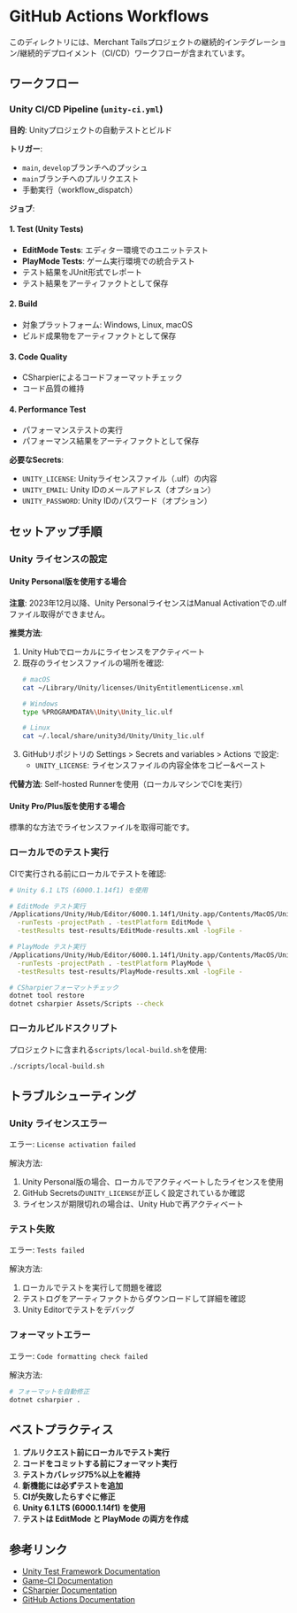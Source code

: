 # GitHub Actions Workflows

このディレクトリには、Merchant Tailsプロジェクトの継続的インテグレーション/継続的デプロイメント（CI/CD）ワークフローが含まれています。

## ワークフロー

### Unity CI/CD Pipeline (`unity-ci.yml`)

**目的**: Unityプロジェクトの自動テストとビルド

**トリガー**:
- `main`, `develop`ブランチへのプッシュ
- `main`ブランチへのプルリクエスト
- 手動実行（workflow_dispatch）

**ジョブ**:

#### 1. Test (Unity Tests)
- **EditMode Tests**: エディター環境でのユニットテスト
- **PlayMode Tests**: ゲーム実行環境での統合テスト
- テスト結果をJUnit形式でレポート
- テスト結果をアーティファクトとして保存

#### 2. Build
- 対象プラットフォーム: Windows, Linux, macOS
- ビルド成果物をアーティファクトとして保存

#### 3. Code Quality
- CSharpierによるコードフォーマットチェック
- コード品質の維持

#### 4. Performance Test
- パフォーマンステストの実行
- パフォーマンス結果をアーティファクトとして保存

**必要なSecrets**:
- `UNITY_LICENSE`: Unityライセンスファイル（.ulf）の内容
- `UNITY_EMAIL`: Unity IDのメールアドレス（オプション）
- `UNITY_PASSWORD`: Unity IDのパスワード（オプション）

## セットアップ手順

### Unity ライセンスの設定

#### Unity Personal版を使用する場合

**注意**: 2023年12月以降、Unity PersonalライセンスはManual Activationでの.ulfファイル取得ができません。

**推奨方法**:
1. Unity Hubでローカルにライセンスをアクティベート
2. 既存のライセンスファイルの場所を確認:
   ```bash
   # macOS
   cat ~/Library/Unity/licenses/UnityEntitlementLicense.xml
   
   # Windows
   type %PROGRAMDATA%\Unity\Unity_lic.ulf
   
   # Linux
   cat ~/.local/share/unity3d/Unity/Unity_lic.ulf
   ```
3. GitHubリポジトリの Settings > Secrets and variables > Actions で設定:
   - `UNITY_LICENSE`: ライセンスファイルの内容全体をコピー&ペースト

**代替方法**: Self-hosted Runnerを使用（ローカルマシンでCIを実行）

#### Unity Pro/Plus版を使用する場合

標準的な方法でライセンスファイルを取得可能です。

### ローカルでのテスト実行

CIで実行される前にローカルでテストを確認:

```bash
# Unity 6.1 LTS (6000.1.14f1) を使用

# EditMode テスト実行
/Applications/Unity/Hub/Editor/6000.1.14f1/Unity.app/Contents/MacOS/Unity \
  -runTests -projectPath . -testPlatform EditMode \
  -testResults test-results/EditMode-results.xml -logFile -

# PlayMode テスト実行
/Applications/Unity/Hub/Editor/6000.1.14f1/Unity.app/Contents/MacOS/Unity \
  -runTests -projectPath . -testPlatform PlayMode \
  -testResults test-results/PlayMode-results.xml -logFile -

# CSharpierフォーマットチェック
dotnet tool restore
dotnet csharpier Assets/Scripts --check
```

### ローカルビルドスクリプト

プロジェクトに含まれる`scripts/local-build.sh`を使用:
```bash
./scripts/local-build.sh
```

## トラブルシューティング

### Unity ライセンスエラー

エラー: `License activation failed`

解決方法:
1. Unity Personal版の場合、ローカルでアクティベートしたライセンスを使用
2. GitHub Secretsの`UNITY_LICENSE`が正しく設定されているか確認
3. ライセンスが期限切れの場合は、Unity Hubで再アクティベート

### テスト失敗

エラー: `Tests failed`

解決方法:
1. ローカルでテストを実行して問題を確認
2. テストログをアーティファクトからダウンロードして詳細を確認
3. Unity Editorでテストをデバッグ

### フォーマットエラー

エラー: `Code formatting check failed`

解決方法:
```bash
# フォーマットを自動修正
dotnet csharpier .
```

## ベストプラクティス

1. **プルリクエスト前にローカルでテスト実行**
2. **コードをコミットする前にフォーマット実行**
3. **テストカバレッジ75%以上を維持**
4. **新機能には必ずテストを追加**
5. **CIが失敗したらすぐに修正**
6. **Unity 6.1 LTS (6000.1.14f1) を使用**
7. **テストは EditMode と PlayMode の両方を作成**

## 参考リンク

- [Unity Test Framework Documentation](https://docs.unity3d.com/Packages/com.unity.test-framework@latest)
- [Game-CI Documentation](https://game-ci.com/docs)
- [CSharpier Documentation](https://csharpier.com/)
- [GitHub Actions Documentation](https://docs.github.com/actions)